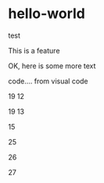 # hello-world
test

This is a feature					

OK, here is some more text


code.... from visual code 

19 12

19 13

15

25

26

27